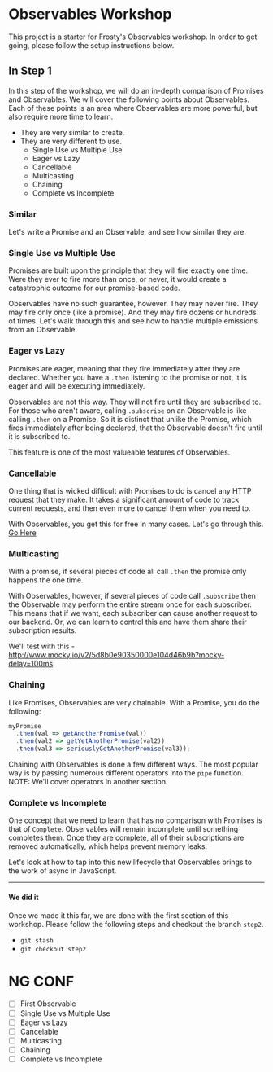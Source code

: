 # Observables Workshop

This project is a starter for Frosty's Observables workshop. In order
to get going, please follow the setup instructions below.

## In Step 1

In this step of the workshop, we will do an in-depth comparison of Promises
and Observables. We will cover the following points about Observables. Each
of these points is an area where Observables are more powerful, but also
require more time to learn.

- They are very similar to create.
- They are very different to use.
  - Single Use vs Multiple Use
  - Eager vs Lazy
  - Cancellable
  - Multicasting
  - Chaining
  - Complete vs Incomplete

### Similar

Let's write a Promise and an Observable, and see how similar they are.

### Single Use vs Multiple Use

Promises are built upon the principle that they will fire exactly one time. Were they ever
to fire more than once, or never, it would create a catastrophic outcome for our
promise-based code.

Observables have no such guarantee, however. They may never fire. They may fire only once
(like a promise). And they may fire dozens or hundreds of times. Let's walk through this
and see how to handle multiple emissions from an Observable.

### Eager vs Lazy

Promises are eager, meaning that they fire immediately after they are declared. Whether
you have a `.then` listening to the promise or not, it is eager and will be executing
immediately.

Observables are not this way. They will not fire until they are subscribed to. For those
who aren't aware, calling `.subscribe` on an Observable is like calling `.then` on a
Promise. So it is distinct that unlike the Promise, which fires immediately after being
declared, that the Observable doesn't fire until it is subscribed to.

This feature is one of the most valueable features of Observables.

### Cancellable

One thing that is wicked difficult with Promises to do is cancel any HTTP request that
they make. It takes a significant amount of code to track current requests, and then
even more to cancel them when you need to.

With Observables, you get this for free in many cases. Let's go through this.
[Go Here](https://stackblitz.com/edit/obsworkshop-cancellation?file=index.ts)

### Multicasting

With a promise, if several pieces of code all call `.then` the promise only happens
the one time.

With Observables, however, if several pieces of code call `.subscribe` then the
Observable may perform the entire stream once for each subscriber. This means that
if we want, each subscriber can cause another request to our backend. Or, we can
learn to control this and have them share their subscription results.

We'll test with this - http://www.mocky.io/v2/5d8b0e90350000e104d46b9b?mocky-delay=100ms

### Chaining

Like Promises, Observables are very chainable. With a Promise, you do the following:

```javascript
myPromise
  .then(val => getAnotherPromise(val))
  .then(val2 => getYetAnotherPromise(val2))
  .then(val3 => seriouslyGetAnotherPromise(val3));
```

Chaining with Observables is done a few different ways. The most popular way is by
passing numerous different operators into the `pipe` function. NOTE: We'll cover
operators in another section.

### Complete vs Incomplete

One concept that we need to learn that has no comparison with Promises is that
of `Complete`. Observables will remain incomplete until something completes them.
Once they are complete, all of their subscriptions are removed automatically, which helps
prevent memory leaks.

Let's look at how to tap into this new lifecycle that Observables brings to the work of
async in JavaScript.

---

#### We did it

Once we made it this far, we are done with the first section of this workshop. Please
follow the following steps and checkout the branch `step2`.

- `git stash`
- `git checkout step2`

# NG CONF

- [ ] First Observable
- [ ] Single Use vs Multiple Use
- [ ] Eager vs Lazy
- [ ] Cancelable
- [ ] Multicasting
- [ ] Chaining
- [ ] Complete vs Incomplete
